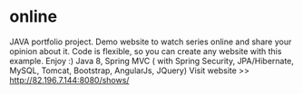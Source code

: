 # online
JAVA portfolio project. Demo website to watch series online and share your opinion about it. Code is flexible, so you can create any website with this example. Enjoy :) Java 8, Spring MVC ( with Spring Security, JPA/Hibernate, MySQL, Tomcat, Bootstrap, AngularJs, JQuery) Visit website >>
http://82.196.7.144:8080/shows/
